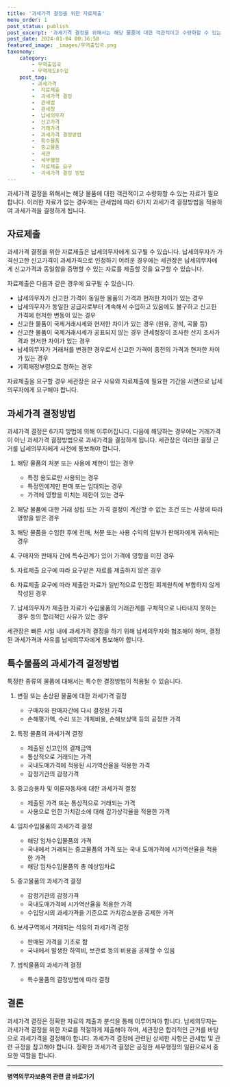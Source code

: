 ```yaml
---
title: '과세가격 결정을 위한 자료제출'
menu_order: 1
post_status: publish
post_excerpt: '과세가격 결정을 위해서는 해당 물품에 대한 객관적이고 수량화할 수 있는 자료가 필요합니다. 이러한 자료가 없는 경우에는 관세법에 따라 6가지 과세가격 결정방법을 적용하여 과세가격을 결정하게 됩니다.'
post_date: 2024-01-04 00:36:58
featured_image: _images/무역출입국.png
taxonomy:
    category:
        - 무역출입국
        - 무역제도Ⅱ수입
    post_tag:
        - 과세가격
        -  자료제출
        -  과세가격 결정
        -  관세법
        -  관세청
        -  납세의무자
        -  신고가격
        -  거래가격
        -  과세가격 결정방법
        -  특수물품
        -  중고물품
        -  세관
        -  세무행정
        -  자료제출 요구
        -  과세가격 결정 방법
---
```



과세가격 결정을 위해서는 해당 물품에 대한 객관적이고 수량화할 수 있는 자료가 필요합니다. 이러한 자료가 없는 경우에는 관세법에 따라 6가지 과세가격 결정방법을 적용하여 과세가격을 결정하게 됩니다.

## 자료제출

과세가격 결정을 위한 자료제출은 납세의무자에게 요구될 수 있습니다. 납세의무자가 가격신고한 신고가격이 과세가격으로 인정하기 어려운 경우에는 세관장은 납세의무자에게 신고가격과 동일함을 증명할 수 있는 자료를 제출할 것을 요구할 수 있습니다.

자료제출은 다음과 같은 경우에 요구될 수 있습니다.
- 납세의무자가 신고한 가격이 동일한 물품의 가격과 현저한 차이가 있는 경우
- 납세의무자가 동일한 공급자로부터 계속해서 수입하고 있음에도 불구하고 신고한 가격에 현저한 변동이 있는 경우
- 신고한 물품이 국제거래시세와 현저한 차이가 있는 경우 (원유, 광석, 곡물 등)
- 신고한 물품이 국제거래시세가 공표되지 않는 경우 관세청장이 조사한 산지 조사가격과 현저한 차이가 있는 경우
- 납세의무자가 거래처를 변경한 경우로서 신고한 가격이 종전의 가격과 현저한 차이가 있는 경우
- 기획재정부령으로 정하는 경우

자료제출을 요구할 경우 세관장은 요구 사유와 자료제출에 필요한 기간을 서면으로 납세의무자에게 요구해야 합니다.

## 과세가격 결정방법

과세가격 결정은 6가지 방법에 의해 이루어집니다. 다음에 해당하는 경우에는 거래가격이 아닌 과세가격 결정방법으로 과세가격을 결정하게 됩니다. 세관장은 이러한 결정 근거를 납세의무자에게 사전에 통보해야 합니다.

1. 해당 물품의 처분 또는 사용에 제한이 있는 경우
   - 특정 용도로만 사용되는 경우
   - 특정인에게만 판매 또는 임대되는 경우
   - 가격에 영향을 미치는 제한이 있는 경우

2. 해당 물품에 대한 거래 성립 또는 가격 결정이 계산할 수 없는 조건 또는 사정에 따라 영향을 받은 경우

3. 해당 물품을 수입한 후에 전매, 처분 또는 사용 수익의 일부가 판매자에게 귀속되는 경우

4. 구매자와 판매자 간에 특수관계가 있어 가격에 영향을 미친 경우

5. 자료제출 요구에 따라 요구받은 자료를 제출하지 않은 경우

6. 자료제출 요구에 따라 제출한 자료가 일반적으로 인정된 회계원칙에 부합하지 않게 작성된 경우

7. 납세의무자가 제출한 자료가 수입물품의 거래관계를 구체적으로 나타내지 못하는 경우
   등의 합리적인 사유가 있는 경우

세관장은 빠른 시일 내에 과세가격 결정을 하기 위해 납세의무자와 협조해야 하며, 결정된 과세가격과 사유를 납세의무자에게 통보해야 합니다.

## 특수물품의 과세가격 결정방법

특정한 종류의 물품에 대해서는 특수한 결정방법이 적용될 수 있습니다.

1. 변질 또는 손상된 물품에 대한 과세가격 결정
   - 구매자와 판매자간에 다시 결정된 가격
   - 손해평가액, 수리 또는 개체비용, 손해보상액 등의 공정한 가격

2. 특정 물품의 과세가격 결정
   - 제출된 신고인의 결제금액
   - 통상적으로 거래되는 가격
   - 국내도매가격에 적용된 시가역산율을 적용한 가격
   - 감정기관의 감정가격

3. 중고승용차 및 이륜자동차에 대한 과세가격 결정
   - 제출된 가격 또는 통상적으로 거래되는 가격
   - 사용으로 인한 가치감소에 대해 감가상각율을 적용한 가격

4. 임차수입물품의 과세가격 결정
   - 해당 임차수입물품의 가격
   - 국내에서 거래되는 중고물품의 가격 또는 국내 도매가격에 시가역산율을 적용한 가격
   - 해당 임차수입물품의 총 예상임차료

5. 중고물품의 과세가격 결정
   - 감정기관의 감정가격
   - 국내도매가격에 시가역산율을 적용한 가격
   - 수입당시의 과세가격을 기준으로 가치감소분을 공제한 가격

6. 보세구역에서 거래되는 석유의 과세가격 결정
   - 판매된 가격을 기초로 함
   - 국내에서 발생한 하역비, 보관료 등의 비용을 공제할 수 있음

7. 범칙물품의 과세가격 결정
   - 특수물품의 결정방법에 따라 결정

## 결론

과세가격 결정은 정확한 자료의 제출과 분석을 통해 이루어져야 합니다. 납세의무자는 과세가격 결정을 위한 자료를 적절하게 제출해야 하며, 세관장은 합리적인 근거를 바탕으로 과세가격을 결정해야 합니다. 과세가격 결정에 관련된 상세한 사항은 관세법 및 관련 규정을 참고해야 합니다. 정확한 과세가격 결정은 공정한 세무행정의 일환으로서 중요한 역할을 합니다.
<!-- wp:separator -->
<hr class="wp-block-separator has-alpha-channel-opacity"/>
<!-- /wp:separator -->

<!-- wp:group {"backgroundColor":"base","layout":{"type":"constrained"}} -->
<div class="wp-block-group has-base-background-color has-background"><!-- wp:paragraph {"align":"center","fontSize":"medium"} -->
<p class="has-text-align-center has-large-font-size"><strong>병역의무자보충역 관련 글 바로가기</strong></p>
<!-- /wp:paragraph -->


<!-- wp:latest-posts
{"categories":[{"id":9045,"count":19,"description":"","link":"https://uknowlaw.com/category/%eb%b3%91%ec%97%ad%ec%9d%98%eb%ac%b4%ec%9e%90%eb%b3%b4%ec%b6%a9%ec%97%ad/","name":"병역의무자보충역","slug":"병역의무자보충역","taxonomy":"category","parent":0,"meta":[],"_links":{"self":[{"href":"https://uknowlaw.com/wp-json/wp/v2/categories/9045"}],"collection":[{"href":"https://uknowlaw.com/wp-json/wp/v2/categories"}],"about":[{"href":"https://uknowlaw.com/wp-json/wp/v2/taxonomies/category"}],"wp:post_type":[{"href":"https://uknowlaw.com/wp-json/wp/v2/posts?categories=9045"}],"curies":[{"name":"wp","href":"https://api.w.org/{rel}","templated":true}]}}],"postsToShow":100,"excerptLength":28,"postLayout":"grid","columns":2,"featuredImageAlign":"left","featuredImageSizeSlug":"large","fontSize":"small"} /--></div>
<!-- /wp:group -->